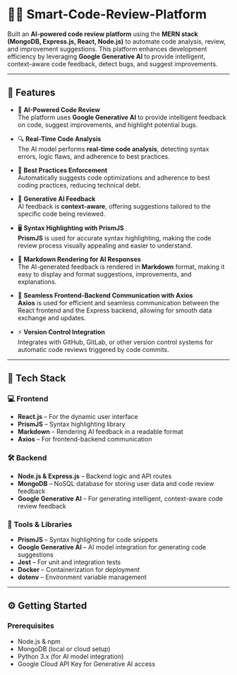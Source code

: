 # 🧑‍💻 Smart-Code-Review-Platform


Built an **AI-powered code review platform** using the **MERN stack (MongoDB, Express.js, React, Node.js)** to automate code analysis, review, and improvement suggestions. This platform enhances development efficiency by leveraging **Google Generative AI** to provide intelligent, context-aware code feedback, detect bugs, and suggest improvements.

---

## 🚀 Features

- 🤖 **AI-Powered Code Review**  
  The platform uses **Google Generative AI** to provide intelligent feedback on code, suggest improvements, and highlight potential bugs.

- 🔍 **Real-Time Code Analysis**  
  The AI model performs **real-time code analysis**, detecting syntax errors, logic flaws, and adherence to best practices.

- 🏅 **Best Practices Enforcement**  
  Automatically suggests code optimizations and adherence to best coding practices, reducing technical debt.

- 💬 **Generative AI Feedback**  
  AI feedback is **context-aware**, offering suggestions tailored to the specific code being reviewed.

- 🖥 **Syntax Highlighting with PrismJS**  
  **PrismJS** is used for accurate syntax highlighting, making the code review process visually appealing and easier to understand.

- 📄 **Markdown Rendering for AI Responses**  
  The AI-generated feedback is rendered in **Markdown** format, making it easy to display and format suggestions, improvements, and explanations.

- 🔄 **Seamless Frontend-Backend Communication with Axios**  
  **Axios** is used for efficient and seamless communication between the React frontend and the Express backend, allowing for smooth data exchange and updates.

- ⚡ **Version Control Integration**  
  Integrates with GitHub, GitLab, or other version control systems for automatic code reviews triggered by code commits.

---

## 🧰 Tech Stack

### 💻 Frontend
- **React.js** – For the dynamic user interface
- **PrismJS** – Syntax highlighting library
- **Markdown** – Rendering AI feedback in a readable format
- **Axios** – For frontend-backend communication

### 🛠 Backend
- **Node.js & Express.js** – Backend logic and API routes
- **MongoDB** – NoSQL database for storing user data and code review feedback
- **Google Generative AI** – For generating intelligent, context-aware code review feedback

### 🧪 Tools & Libraries
- **PrismJS** – Syntax highlighting for code snippets
- **Google Generative AI** – AI model integration for generating code suggestions
- **Jest** – For unit and integration tests
- **Docker** – Containerization for deployment
- **dotenv** – Environment variable management

---

## ⚙️ Getting Started

### Prerequisites

- Node.js & npm
- MongoDB (local or cloud setup)
- Python 3.x (for AI model integration)
- Google Cloud API Key for Generative AI access

